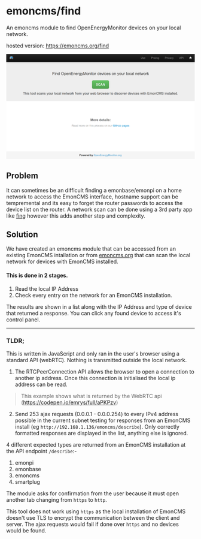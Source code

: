 # emoncms/find

An emoncms module to find OpenEnergyMonitor devices on your local network.

hosted version: https://emoncms.org/find

![EmonCMS.org find devices screenshot](emoncms-find.png?raw=true "EmonCMS.org find devices screenshot")

## Problem
It can sometimes be an difficult finding a emonbase/emonpi on a home network to access the EmonCMS interface, hostname support can be tempremental and its easy to forget the router passwords to access the device list on the router. A network scan can be done using a 3rd party app like [fing](https://play.google.com/store/apps/details?id=com.overlook.android.fing) however this adds another step and complexity.

## Solution
We have created an emoncms module that can be accessed from an existing EmonCMS intallation or from [emoncms.org](https://emoncms.org/find) that can scan the local network for devices with EmonCMS installed.

#### This is done in 2 stages.

1. Read the local IP Address
2. Check every entry on the network for an EmonCMS installation.

The results are shown in a list along with the IP Address and type of device that returned a response. You can click any found device to access it's control panel.

---

### TLDR;
This is written in JavaScript and only ran in the user's browser using a standard API (webRTC). Nothing is transmitted outside the local network.

1. The RTCPeerConnection API allows the browser to open a connection to another ip address. Once this connection is initialised the local ip address can be read. 
> This example shows what is returned by the WebRTC api (https://codepen.io/emrys/full/aPKPzv)

2. Send 253 ajax requests (0.0.0.1 - 0.0.0.254) to every IPv4 address possible in the current subnet testing for responses from an EmonCMS install (eg `http://192.168.1.136/emoncms/describe`). Only correctly formatted responses are displayed in the list, anything else is ignored.

4 different expected types are returned from an EmonCMS installation at the API endpoint `/describe`:-

1. emonpi
2. emonbase
3. emoncms
4. smartplug

The module asks for confirmation from the user because it must open another tab changing from `https` to `http`.

This tool does not work using `https` as the local installation of EmonCMS doesn't use TLS to encrypt the communication between the client and server. The ajax requests would fail if done over `https` and no devices would be found.
